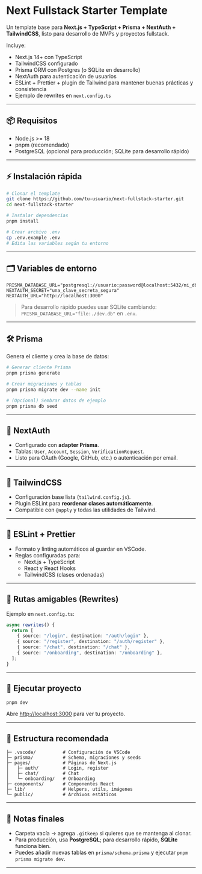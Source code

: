 # Next Fullstack Starter Template

Un template base para **Next.js + TypeScript + Prisma + NextAuth + TailwindCSS**, listo para desarrollo de MVPs y proyectos fullstack.

Incluye:

- Next.js 14+ con TypeScript
- TailwindCSS configurado
- Prisma ORM con Postgres (o SQLite en desarrollo)
- NextAuth para autenticación de usuarios
- ESLint + Prettier + plugin de Tailwind para mantener buenas prácticas y consistencia
- Ejemplo de rewrites en `next.config.ts`

---

## 📦 Requisitos

- Node.js >= 18
- pnpm (recomendado)
- PostgreSQL (opcional para producción; SQLite para desarrollo rápido)

---

## ⚡️ Instalación rápida

```bash
# Clonar el template
git clone https://github.com/tu-usuario/next-fullstack-starter.git
cd next-fullstack-starter

# Instalar dependencias
pnpm install

# Crear archivo .env
cp .env.example .env
# Edita las variables según tu entorno
```

---

## 🗂 Variables de entorno

```env
PRISMA_DATABASE_URL="postgresql://usuario:password@localhost:5432/mi_db"
NEXTAUTH_SECRET="una_clave_secreta_segura"
NEXTAUTH_URL="http://localhost:3000"
```

> Para desarrollo rápido puedes usar SQLite cambiando:
> `PRISMA_DATABASE_URL="file:./dev.db"` en `.env`.

---

## 🛠 Prisma

Genera el cliente y crea la base de datos:

```bash
# Generar cliente Prisma
pnpm prisma generate

# Crear migraciones y tablas
pnpm prisma migrate dev --name init

# (Opcional) Sembrar datos de ejemplo
pnpm prisma db seed
```

---

## 🔐 NextAuth

- Configurado con **adapter Prisma**.
- Tablas: `User`, `Account`, `Session`, `VerificationRequest`.
- Listo para OAuth (Google, GitHub, etc.) o autenticación por email.

---

## 🎨 TailwindCSS

- Configuración base lista (`tailwind.config.js`).
- Plugin ESLint para **reordenar clases automáticamente**.
- Compatible con `@apply` y todas las utilidades de Tailwind.

---

## 🧹 ESLint + Prettier

- Formato y linting automáticos al guardar en VSCode.
- Reglas configuradas para:
  - Next.js + TypeScript
  - React y React Hooks
  - TailwindCSS (clases ordenadas)

---

## 🔀 Rutas amigables (Rewrites)

Ejemplo en `next.config.ts`:

```ts
async rewrites() {
  return [
    { source: "/login", destination: "/auth/login" },
    { source: "/register", destination: "/auth/register" },
    { source: "/chat", destination: "/chat" },
    { source: "/onboarding", destination: "/onboarding" },
  ];
}
```

---

## 🚀 Ejecutar proyecto

```bash
pnpm dev
```

Abre [http://localhost:3000](http://localhost:3000) para ver tu proyecto.

---

## 📂 Estructura recomendada

```
├─ .vscode/          # Configuración de VSCode
├─ prisma/           # Schema, migraciones y seeds
├─ pages/            # Páginas de Next.js
│   ├─ auth/         # Login, register
│   ├─ chat/         # Chat
│   └─ onboarding/   # Onboarding
├─ components/       # Componentes React
├─ lib/              # Helpers, utils, imágenes
└─ public/           # Archivos estáticos
```

---

## 📌 Notas finales

- Carpeta vacía → agrega `.gitkeep` si quieres que se mantenga al clonar.
- Para producción, usa **PostgreSQL**; para desarrollo rápido, **SQLite** funciona bien.
- Puedes añadir nuevas tablas en `prisma/schema.prisma` y ejecutar `pnpm prisma migrate dev`.

---

